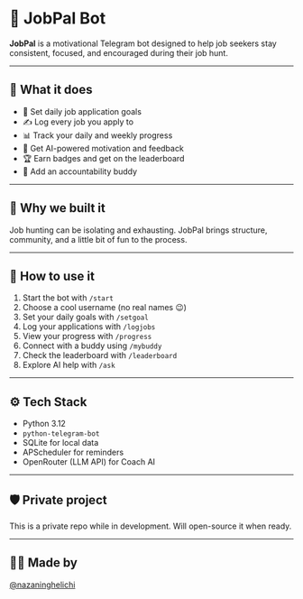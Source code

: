 # 💼 JobPal Bot

**JobPal** is a motivational Telegram bot designed to help job seekers stay consistent, focused, and encouraged during their job hunt.

---

## 🚀 What it does

- 🎯 Set daily job application goals  
- ✍️ Log every job you apply to  
- 📊 Track your daily and weekly progress  
- 🤖 Get AI-powered motivation and feedback  
- 🏆 Earn badges and get on the leaderboard  
- 🤝 Add an accountability buddy

---

## 🧠 Why we built it

Job hunting can be isolating and exhausting. JobPal brings structure, community, and a little bit of fun to the process.

---

## 💬 How to use it

1. Start the bot with `/start`
2. Choose a cool username (no real names 😉)
3. Set your daily goals with `/setgoal`
4. Log your applications with `/logjobs`
5. View your progress with `/progress`
6. Connect with a buddy using `/mybuddy`
7. Check the leaderboard with `/leaderboard`
8. Explore AI help with `/ask`

---

## ⚙️ Tech Stack

- Python 3.12  
- `python-telegram-bot`  
- SQLite for local data  
- APScheduler for reminders  
- OpenRouter (LLM API) for Coach AI

---

## 🛡️ Private project

This is a private repo while in development. Will open-source it when ready.

---

## 👩‍💻 Made by

[@nazaninghelichi](https://github.com/nazaninghelichi)
